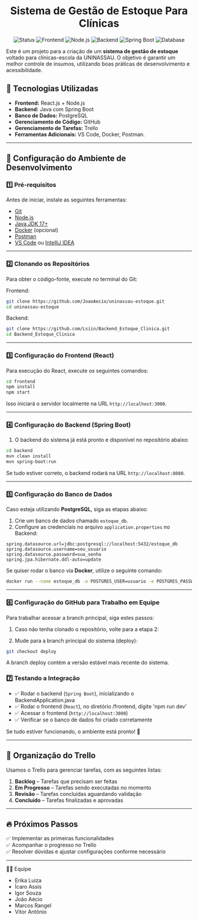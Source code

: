 <h1 align="center"> Sistema de Gestão de Estoque Para Clínicas </h1>

 <p align="center">
  <img alt="Status" src="https://img.shields.io/badge/Status-Em_Desenvolvimento-green?style=for-the-badge">
  <img alt="Frontend" src="https://img.shields.io/badge/Frontend-React.js-blue?style=for-the-badge&logo=react">
  <img alt="Node.js" src="https://img.shields.io/badge/Node.js-Ambiente-339933?style=for-the-badge&logo=nodedotjs&logoColor=white">
  <img alt="Backend" src="https://img.shields.io/badge/Backend-Java-red?style=for-the-badge&logo=openjdk&logoColor=white">
  <img alt="Spring Boot" src="https://img.shields.io/badge/Spring_Boot-Framework-6DB33F?style=for-the-badge&logo=springboot&logoColor=white">
  <img alt="Database" src="https://img.shields.io/badge/Database-PostgreSQL-4169E1?style=for-the-badge&logo=postgresql&logoColor=white">
</p>

Este é um projeto para a criação de um **sistema de gestão de estoque** voltado para clínicas-escola da UNINASSAU. O objetivo é garantir um melhor controle de insumos, utilizando boas práticas de desenvolvimento e acessibilidade.

## 📌 Tecnologias Utilizadas

- **Frontend:** React.js + Node.js  
- **Backend:** Java com Spring Boot  
- **Banco de Dados:** PostgreSQL  
- **Gerenciamento de Código:** GitHub  
- **Gerenciamento de Tarefas:** Trello  
- **Ferramentas Adicionais:** VS Code, Docker, Postman.   

---

## 🚀 Configuração do Ambiente de Desenvolvimento

### 1️⃣ Pré-requisitos
Antes de iniciar, instale as seguintes ferramentas:

- [Git](https://git-scm.com/)
- [Node.js](https://nodejs.org/)
- [Java JDK 17+](https://www.oracle.com/java/technologies/javase/jdk17-archive-downloads.html)
- [Docker](https://www.docker.com/) (opcional)
- [Postman](https://www.postman.com/)
- [VS Code](https://code.visualstudio.com/) ou [IntelliJ IDEA](https://www.jetbrains.com/idea/)

---

### 2️⃣ Clonando os Repositórios
Para obter o código-fonte, execute no terminal do Git:

Frontend:
```sh
git clone https://github.com/JoaoAecio/uninassau-estoque.git
cd uninassau-estoque
```
Backend:
```sh
git clone https://github.com/Lsiin/Backend_Estoque_Clinica.git
cd Backend_Estoque_Clinica
```

---

### 3️⃣ Configuração do Frontend (React)
Para execução do React, execute os seguintes comandos:

```sh
cd frontend
npm install
npm start
```

Isso iniciará o servidor localmente na URL `http://localhost:3000`.

---

### 4️⃣ Configuração do Backend (Spring Boot)
1. O backend do sistema já está pronto e disponível no repositório abaixo:

```sh
cd backend
mvn clean install
mvn spring-boot:run
```

Se tudo estiver correto, o backend rodará na URL `http://localhost:8080`.

---

### 5️⃣ Configuração do Banco de Dados
Caso esteja utilizando **PostgreSQL**, siga as etapas abaixo:

1. Crie um banco de dados chamado `estoque_db`.
2. Configure as credenciais no arquivo `application.properties` no Backend:

```properties
spring.datasource.url=jdbc:postgresql://localhost:5432/estoque_db
spring.datasource.username=seu_usuario
spring.datasource.password=sua_senha
spring.jpa.hibernate.ddl-auto=update
```

Se quiser rodar o banco via **Docker**, utilize o seguinte comando:

```sh
docker run --name estoque_db -e POSTGRES_USER=usuario -e POSTGRES_PASSWORD=senha -p 5432:5432 -d postgres
```

---

### 6️⃣ Configuração do GitHub para Trabalho em Equipe
Para trabalhar acessar a branch principal, siga estes passos:

1. Caso não tenha clonado o repositório, volte para a etapa 2:

2. Mude para a branch principal do sistema (deploy):
```sh
git checkout deploy
```
A branch deploy contém a versão estável mais recente do sistema.

### 7️⃣ Testando a Integração
- ✅ Rodar o backend (`Spring Boot`), inicializando o BackendApplication.java
- ✅ Rodar o frontend (`React`), no diretório /frontend, digite 'npm run dev'
- ✅ Acessar o frontend (`http://localhost:3000`)
- ✅ Verificar se o banco de dados foi criado corretamente

Se tudo estiver funcionando, o ambiente está pronto! 🚀

---

## 📌 Organização do Trello
Usamos o Trello para gerenciar tarefas, com as seguintes listas:

1. **Backlog** – Tarefas que precisam ser feitas  
2. **Em Progresso** – Tarefas sendo executadas no momento  
3. **Revisão** – Tarefas concluídas aguardando validação  
4. **Concluído** – Tarefas finalizadas e aprovadas  

---

## 🔥 Próximos Passos
✅ Implementar as primeiras funcionalidades  
✅ Acompanhar o progresso no Trello  
✅ Resolver dúvidas e ajustar configurações conforme necessário  

---

👩‍💻 Equipe 

- Erika Luiza
- Ícaro Assis
- Igor Souza
- João Aécio
- Marcos Rangel
- Vitor Antônio
